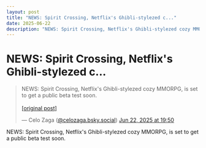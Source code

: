 ```yaml
---
layout: post
title: "NEWS: Spirit Crossing, Netflix's Ghibli-stylezed c..."
date: 2025-06-22
description: "NEWS: Spirit Crossing, Netflix's Ghibli-stylezed cozy MMORPG, is set to get a public beta test soon."
---
```


<h1 class="bluesky-post-title">NEWS: Spirit Crossing, Netflix's Ghibli-stylezed c...</h1>

<blockquote class="bluesky-embed" data-bluesky-uri="at://did:plc:lmh6rennptq77inaztnovw4b/app.bsky.feed.post/3ls7tosf35n2e" data-bluesky-embed-color-mode="system">
<p lang="">NEWS: Spirit Crossing, Netflix's Ghibli-stylezed cozy MMORPG, is set to get a public beta test soon.<br><br><a href="https://bsky.app/profile/celozaga.bsky.social/post/3ls7tosf35n2e">[original post]</a></p>
&mdash; Celo Zaga (<a href="https://bsky.app/profile/did:plc:lmh6rennptq77inaztnovw4b?ref_src=embed">@celozaga.bsky.social</a>) <a href="https://bsky.app/profile/celozaga.bsky.social/post/3ls7tosf35n2e?ref_src=embed">Jun 22, 2025 at 19:50</a>
</blockquote>
<script async src="https://embed.bsky.app/static/embed.js" charset="utf-8"></script>

<p class="bluesky-post-description">NEWS: Spirit Crossing, Netflix's Ghibli-stylezed cozy MMORPG, is set to get a public beta test soon.</p>
